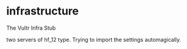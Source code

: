# infrastructure

The Vultr Infra Stub

two servers of hf_12 type. 
Trying to import the settings automagically.
